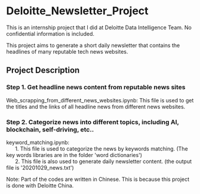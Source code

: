 # Deloitte_Newsletter_Project
This is an internship project that I did at Deloitte Data Intelligence Team. No confidential information is included.  

This project aims to generate a short daily newsletter that contains the headlines of many reputable tech news websites.  

## Project Description 

### Step 1. Get headline news content from reputable news sites  
Web_scrapping_from_different_news_websites.ipynb:  This file is used to get the titles and the links of all headline news from different news websites.  

### Step 2. Categorize news into different topics, including AI, blockchain, self-driving, etc..  
keyword_matching.ipynb:  
&nbsp;&nbsp;&nbsp;&nbsp;&nbsp;&nbsp;1. This file is used to categorize the news by keywords matching.  (The key words libraries are in the folder 'word dictionaries')  
&nbsp;&nbsp;&nbsp;&nbsp;&nbsp;&nbsp;2. This file is also used to generate daily newsletter content.  (the output file is '20201029_news.txt')  
                                             
    
Note: Part of the codes are written in Chinese. This is because this project is done with Deloitte China.  
